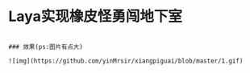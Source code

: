 # Laya实现橡皮怪勇闯地下室

``` cocos实现的可以移步至技术大牛（https://github.com/shenghy/Cocos_Basement）

### 效果(ps:图片有点大)

![img](https://github.com/yinMrsir/xiangpiguai/blob/master/1.gif)